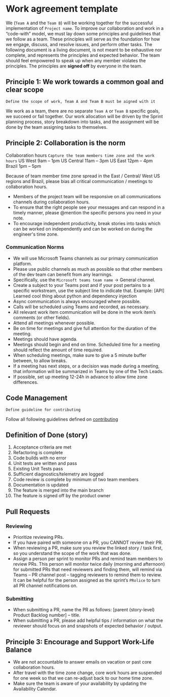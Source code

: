 # Work agreement template

We (`Team A` and the `Team B`) will be working together for the successful implementation of `Project name`. To improve our collaboration and work in a “code-with” model, we must lay down some principles and guidelines that we follow as a team. These principles will serve as the foundation for how we engage, discuss, and resolve issues, and perform other tasks. The following document is a living document, is not meant to be exhaustive nor complete, and represents the principles and expected behavior. The team should feel empowered to speak up when any member violates the principles. The principles are **signed off** by everyone in the team.

## Principle 1: We work towards a common goal and clear scope

`Define the scope of work, Team A and Team B must be aigned with it`

We work as a team, there are no separate `Team A` or `Team B` specific goals, we succeed or fail together. Our work allocation will be driven by the Sprint planning process, story breakdown into tasks, and the assignment will be done by the team assigning tasks to themselves.

## Principle 2: Collaboration is the norm

Collaboration hours
`Capture the team members time zone and the work hours`
US West	9am – 1pm
US Central	11am – 3pm
US East	12pm – 4pm
Brazil	1pm – 5pm

Because of team member time zone spread in the East / Central/ West US regions and Brazil, please bias all critical communication / meetings to collaboration hours.

- Members of the project team will be responsive on all communications channels during collaboration hours.
- To ensure that the right people see your messages and can respond in a timely manner, please @mention the specific persons you need in your note.
- To encourage independent productivity, break stories into tasks which can be worked on independently and can be worked on during the engineer's time zone.

### Communication Norms

- We will use Microsoft Teams channels as our primary communication platform.
- Please use public channels as much as possible so that other members of the dev team can benefit from any learnings.
- Specifically, use the `Microsoft teams team name` -> General channel.
- Create a subject to your Teams post and if your post pertains to a specific workstream, use the subject line to indicate that. Example: [API] Learned cool thing about python and dependency injection
- Async communication is always encouraged where possible.
- Calls will be scheduled using Teams and recorded, as necessary.
- All relevant work item communication will be done in the work item’s comments (or other fields).
- Attend all meetings whenever possible.
- Be on time for meetings and give full attention for the duration of the meeting.
- Meetings should have agenda.
- Meetings should begin and end on time. Scheduled time for a meeting should reflect the amount of time required.
- When scheduling meetings, make sure to give a 5 minute buffer between, to allow breaks.
- If a meeting has next steps, or a decision was made during a meeting, that information will be summarized in Teams by one of the Tech Leads.
- If possible, set up meeting 12-24h in advance to allow time zone differences.

## Code Management

`Define guideline for contributing`

Follow all following guidelines defined on [contributing](./CONTRIBUTING.md)

## Definition of Done (story)

1. Acceptance criteria are met
2. Refactoring is complete
3. Code builds with no error
4. Unit tests are written and pass
5. Existing Unit Tests pass
6. Sufficient diagnostics/telemetry are logged
7. Code review is complete by minimum of two team members
8. Documentation is updated
9. The feature is merged into the main branch
10. The feature is signed off by the product owner

## Pull Requests

### Reviewing

- Prioritize reviewing PRs.
- If you have paired with someone on a PR, you CANNOT review their PR.
- When reviewing a PR, make sure you review the linked story / task first, so you understand the scope of the work that was done.
- Assign a person per sprint to monitor PRs and remind team members to review PRs. This person will monitor twice daily (morning and afternoon) for submitted PRs that need reviewers and finding them, will remind via Teams – PR channel post – tagging reviewers to remind them to review. It can be helpful for the person assigned as the sprint’s `PRolice` to turn all PR channel notifications on.

### Submitting

- When submitting a PR, name the PR as follows: [parent (story-level) Product Backlog number] – title.
- When submitting a PR, please add helpful tips / information on what the reviewer should focus on and snapshots of expected behavior / output.

## Principle 3: Encourage and Support Work-Life Balance

- We are not accountable to answer emails on vacation or past core collaboration hours.
- After travel with the time zone change, core work hours are suspended for one week so that we can re-adjust back to our home time zone.
- Make sure the team is aware of your availability by updating the Availability Calendar.
